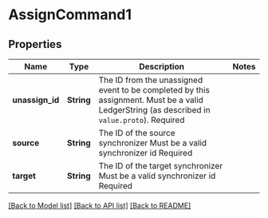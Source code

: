 # AssignCommand1

## Properties

Name | Type | Description | Notes
------------ | ------------- | ------------- | -------------
**unassign_id** | **String** | The ID from the unassigned event to be completed by this assignment. Must be a valid LedgerString (as described in ``value.proto``). Required | 
**source** | **String** | The ID of the source synchronizer Must be a valid synchronizer id Required | 
**target** | **String** | The ID of the target synchronizer Must be a valid synchronizer id Required | 

[[Back to Model list]](../README.md#documentation-for-models) [[Back to API list]](../README.md#documentation-for-api-endpoints) [[Back to README]](../README.md)


